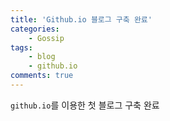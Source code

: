 ```yaml
---
title: 'Github.io 블로그 구축 완료'
categories:
    - Gossip
tags:
    - blog
    - github.io
comments: true
---
```


`github.io`를 이용한 첫 블로그 구축 완료
